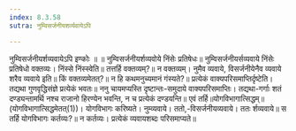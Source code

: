 ```yaml
---
index: 8.3.58
sutra: नुम्विसर्जनीयशर्व्यवायेऽपि

---
```

 नुम्विसर्जनीयर्शव्यवायेऽपि इण्कोः ॥ ॥ नुम्विसर्जनीयर्शव्यवोये निंसेः प्रतिषेधः॥ नुम्विसर्जनीयर्सव्यवाये निंसेः प्रतिषेधो वक्तव्यः। निंस्से निंस्स्वेति॥ तत्तर्हि वक्तव्यम्?॥ न वक्तव्यम्। नुमैव व्यवाये, विसर्जनीयेनैव व्यवाये शरैव व्यवाये इति॥ किं वक्तव्यमेतत्?॥ न हि कथमनुच्यमानं गंस्यते?॥ प्रत्येकं वाक्यपरिसमाप्तिर्दृष्टेति। तद्यथा गुणवृद्धिसंज्ञे प्रत्येकं भवतः॥ ननु चायमप्यस्ति दृष्टान्तः-समुदाये वाक्यपरिसमाप्तिः। तद्यथा-गर्गाः शतं दण्ड्यन्तामर्थि नश्च राजानो हिरण्येन भवन्ति, न च प्रत्येकं दण्डयन्ति॥ एवं तर्हि॥योगविभागात्सिद्धम्॥(योगविभागात्सिद्धमेतत्(1))। योगविभागः करिष्यते। नुम्व्यवाये। ततो,-विसर्जनीयव्यवाये। ततः र्शव्यवाये॥ स तर्हि योगविभागः कर्तव्यः?॥ न कर्तव्यः। प्रत्येकं व्यवायशब्दः परिसमाप्यते॥ 